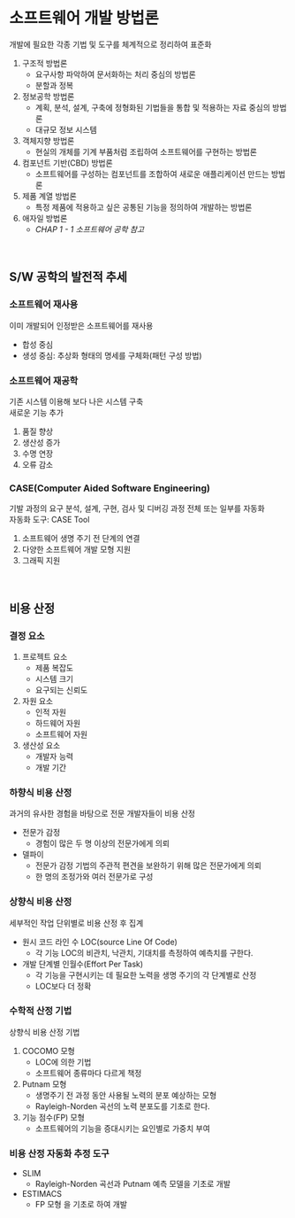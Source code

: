 # 소프트웨어 개발 방법론
개발에 필요한 각종 기법 및 도구를 체계적으로 정리하여 표준화
1. 구조적 방법론
    - 요구사항 파악하여 문서화하는 처리 중심의 방법론
    - 분할과 정복
1. 정보공학 방법론
    - 계획, 분석, 설계, 구축에 정형화된 기법들을 통합 및 적용하는 자료 중심의 방법론
    - 대규모 정보 시스템
1. 객체지향 방법론
    - 현실의 개체를 기계 부품처럼 조립하여 소프트웨어를 구현하는 방법론
1. 컴포넌트 기반(CBD) 방법론
    - 소프트웨어를 구성하는 컴포넌트를 조합하여 새로운 애플리케이션 만드는 방법론
1. 제품 계열 방법론
    - 특정 제품에 적용하고 싶은 공통된 기능을 정의하여 개발하는 방법론
1. 애자일 방법론
    - *CHAP 1 - 1 소프트웨어 공학 참고*

<br/>

## S/W 공학의 발전적 추세

### 소프트웨어 재사용
이미 개발되어 인정받은 소프트웨어를 재사용
- 합성 중심
- 생성 중심: 추상화 형태의 명세를 구체화(패턴 구성 방법)

### 소프트웨어 재공학
기존 시스템 이용해 보다 나은 시스템 구축<br/>
새로운 기능 추가
1. 품질 향상
1. 생산성 증가
1. 수명 연장
1. 오류 감소

### CASE(Computer Aided Software Engineering)
기발 과정의 요구 분석, 설계, 구현, 검사 및 디버깅 과정 전체 또는 일부를 자동화<br/>
자동화 도구: CASE Tool
1. 소프트웨어 생명 주기 전 단계의 연결
1. 다양한 소프트웨어 개발 모형 지원
1. 그래픽 지원

<br/>

## 비용 산정

### 결정 요소
1. 프로젝트 요소
    - 제품 복잡도
    - 시스템 크기
    - 요구되는 신뢰도
1. 자원 요소
    - 인적 자원
    - 하드웨어 자원
    - 소프트웨어 자원
1. 생산성 요소
    - 개발자 능력
    - 개발 기간

### 하향식 비용 산정
과거의 유사한 경험을 바탕으로 전문 개발자들이 비용 산정
- 전문가 감정
    - 경험이 많은 두 명 이상의 전문가에게 의뢰
- 델파이
    - 전문가 감정 기법의 주관적 편견을 보완하기 위해 많은 전문가에게 의뢰
    - 한 명의 조정가와 여러 전문가로 구성

### 상향식 비용 산정
세부적인 작업 단위별로 비용 산정 후 집계
- 원시 코드 라인 수 LOC(source Line Of Code) 
    - 각 기능 LOC의 비관치, 낙관치, 기대치를 측정하여 예측치를 구한다.
- 개발 단계별 인월수(Effort Per Task)
    - 각 기능을 구현시키는 데 필요한 노력을 생명 주기의 각 단계별로 산정
    - LOC보다 더 정확

### 수학적 산정 기법
상향식 비용 산정 기법
1. COCOMO 모형
    - LOC에 의한 기법
    - 소프트웨어 종류마다 다르게 책정
1. Putnam 모형
    - 생명주기 전 과정 동안 사용될 노력의 분포 예상하는 모형
    - Rayleigh-Norden 곡선의 노력 분포도를 기초로 한다.
1. 기능 점수(FP) 모형
    - 소프트웨어의 기능을 증대시키는 요인별로 가중치 부여
    
### 비용 산정 자동화 추정 도구
- SLIM
    - Rayleigh-Norden 곡선과 Putnam 예측 모델을 기초로 개발
- ESTIMACS
    - FP 모형 을 기초로 하여 개발
